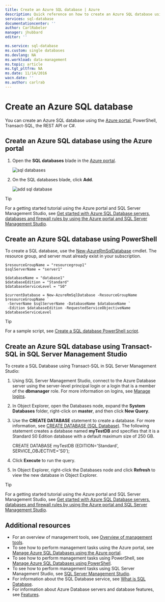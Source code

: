 ```yaml
---
title: Create an Azure SQL database | Azure
description: Quick reference on how to create an Azure SQL database using the Azure portal, PowerShell, Transact-SQL.
services: sql-database
documentationcenter: ''
author: CarlRabeler
manager: jhubbard
editor: ''

ms.service: sql-database
ms.custom: single databases
ms.devlang: NA
ms.workload: data-management
ms.topic: article
ms.tgt_pltfrm: NA
ms.date: 11/14/2016
wacn.date: ''
ms.author: carlrab
---
```


# Create an Azure SQL database

You can create an Azure SQL database using the [Azure portal](https://portal.azure.cn/), PowerShell, Transact-SQL, the REST API or C#. 

## Create an Azure SQL database using the Azure portal

1. Open the **SQL databases** blade in the [Azure portal](https://portal.azure.cn/). 

    ![sql databases](./media/sql-database-get-started/sql-databases.png)
2. On the SQL databases blade, click **Add**.

    ![add sql database](./media/sql-database-get-started/add-sql-database.png)

> [!TIP]
> For a getting started tutorial using the Azure portal and SQL Server Management Studio, see [Get started with Azure SQL Database servers, databases and firewall rules by using the Azure portal and SQL Server Management Studio](./sql-database-get-started.md).
>

## Create an Azure SQL database using PowerShell

To create a SQL database, use the [New-AzureRmSqlDatabase](https://docs.microsoft.com/powershell/resourcemanager/azurerm.sql/v2.3.0/new-azurermsqldatabase) cmdlet. The resource group, and server must already exist in your subscription. 

```
$resourceGroupName = "resourcegroup1"
$sqlServerName = "server1"

$databaseName = "database1"
$databaseEdition = "Standard"
$databaseServiceLevel = "S0"

$currentDatabase = New-AzureRmSqlDatabase -ResourceGroupName $resourceGroupName `
 -ServerName $sqlServerName -DatabaseName $databaseName `
 -Edition $databaseEdition -RequestedServiceObjectiveName $databaseServiceLevel
```

> [!TIP]
> For a sample script, see [Create a SQL database PowerShell script](./sql-database-get-started-powershell.md).
>

## Create an Azure SQL database using Transact-SQL in SQL Server Management Studio

To create a SQL Database using Transact-SQL in SQL Server Management Studio:

1. Using SQL Server Management Studio, connect to the Azure Database server using the server-level principal login or a login that is a member of the **dbmanager** role. For more information on logins, see [Manage logins](./sql-database-manage-logins.md).
2. In Object Explorer, open the Databases node, expand the **System Databases** folder, right-click on **master**, and then click **New Query**.
3. Use the **CREATE DATABASE** statement to create a database. For
  more information, see [CREATE DATABASE (SQL Database)](https://msdn.microsoft.com/zh-cn/library/dn268335.aspx). The following statement creates a database named **myTestDB** and specifies that it is a Standard S0 Edition database with a default maximum size of 250 GB.

      CREATE DATABASE myTestDB
      (EDITION='Standard',
       SERVICE_OBJECTIVE='S0');

4. Click **Execute** to run the query.
5. In Object Explorer, right-click the Databases node and click **Refresh** to view the new database in Object Explorer. 

> [!TIP]
> For a getting started tutorial using the Azure portal and SQL Server Management Studio, see [Get started with Azure SQL Database servers, databases and firewall rules by using the Azure portal and SQL Server Management Studio](./sql-database-get-started.md).
>

## Additional resources
* For an overview of management tools, see [Overview of management tools](./sql-database-manage-overview.md).
* To see how to perform management tasks using the Azure portal, see [Manage Azure SQL Databases using the Azure portal](./sql-database-manage-portal.md).
* To see how to perform management tasks using PowerShell, see [Manage Azure SQL Databases using PowerShell](./sql-database-manage-powershell.md).
* To see how to perform management tasks using SQL Server Management Studio, see [SQL Server Management Studio](./sql-database-manage-azure-ssms.md).
* For information about the SQL Database service, see [What is SQL Database](./sql-database-technical-overview.md). 
* For information about Azure Database servers and database features, see [Features](./sql-database-features.md).